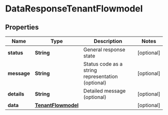 

# DataResponseTenantFlowmodel


## Properties

| Name | Type | Description | Notes |
|------------ | ------------- | ------------- | -------------|
|**status** | **String** | General response state |  [optional] |
|**message** | **String** | Status code as a string representation (optional) |  [optional] |
|**details** | **String** | Detailed message (optional) |  [optional] |
|**data** | [**TenantFlowmodel**](TenantFlowmodel.md) |  |  [optional] |



